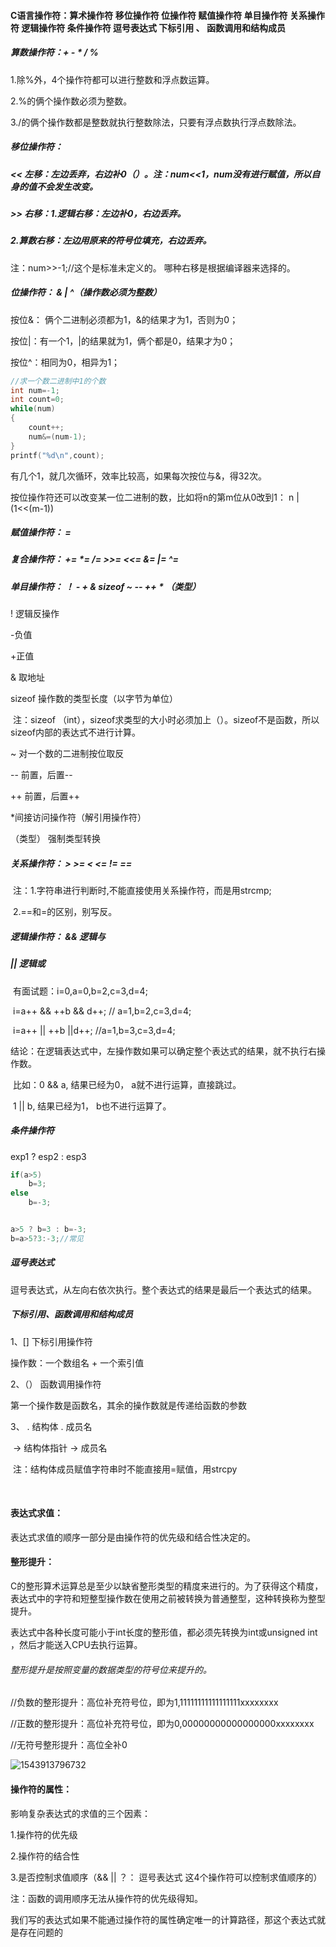 #### C语言操作符：算术操作符  移位操作符  位操作符  赋值操作符  单目操作符  关系操作符  逻辑操作符                          条件操作符    逗号表达式    下标引用  、 函数调用和结构成员

##### **算数操作符：+  -  *  /  %**  

1.除%外，4个操作符都可以进行整数和浮点数运算。

2.%的俩个操作数必须为整数。

3./的俩个操作数都是整数就执行整数除法，只要有浮点数执行浮点数除法。

##### 移位操作符：

##### <<      左移：左边丢弃，右边补0（）。注：num<<1，num没有进行赋值，所以自身的值不会发生改变。

##### >>      右移：1.逻辑右移：左边补0，右边丢弃。

#####                                             2.算数右移：左边用原来的符号位填充，右边丢弃。

注：num>>-1;//这个是标准未定义的。      哪种右移是根据编译器来选择的。

##### 位操作符：  &  |  ^（操作数必须为整数）

  按位&：  俩个二进制必须都为1，&的结果才为1，否则为0；

  按位|：有一个1，|的结果就为1，俩个都是0，结果才为0；

  按位^：相同为0，相异为1；

```c
//求一个数二进制中1的个数
int num=-1;
int count=0;
while(num)
{
    count++;
    num&=(num-1);
}
printf("%d\n",count);

```

有几个1，就几次循环，效率比较高，如果每次按位与&，得32次。

按位操作符还可以改变某一位二进制的数，比如将n的第m位从0改到1：   n |  (1<<(m-1))

##### 赋值操作符：   =

##### 复合操作符： +=    *=     /=      >>=      <<=       &=      |=     ^=

##### 单目操作符：  ！  -   +    &   sizeof    ~    --   ++     *    （类型）

!    逻辑反操作

-负值

+正值

&   取地址

sizeof  操作数的类型长度（以字节为单位）           

​               注：sizeof  （int），sizeof求类型的大小时必须加上（）。sizeof不是函数，所以sizeof内部的表达式不进行计算。

~  对一个数的二进制按位取反

--    前置，后置--

++  前置，后置++

*间接访问操作符（解引用操作符）

（类型） 强制类型转换

##### 关系操作符：   >   >=    <    <=    !=     ==

​      注：1.字符串进行判断时,不能直接使用关系操作符，而是用strcmp;

​              2.==和=的区别，别写反。

##### 逻辑操作符：    &&       逻辑与

#####                             ||        逻辑或

​    有面试题：i=0,a=0,b=2,c=3,d=4;

​                        i=a++  &&  ++b  &&  d++;            // a=1,b=2,c=3,d=4;

​                        i=a++   ||    ++b    ||d++;            //a=1,b=3,c=3,d=4;

​    结论：在逻辑表达式中，左操作数如果可以确定整个表达式的结果，就不执行右操作数。

​        比如：0  &&   a,  结果已经为0，      a就不进行运算，直接跳过。

​                   1   ||    b,  结果已经为1，   b也不进行运算了。      

##### 条件操作符  

  exp1  ?  esp2  :  esp3

```c
if(a>5)
    b=3;
else
    b=-3;


a>5 ? b=3 : b=-3; 
b=a>5?3:-3;//常见

```

##### 逗号表达式

逗号表达式，从左向右依次执行。整个表达式的结果是最后一个表达式的结果。

##### 下标引用、函数调用和结构成员

1、[]     下标引用操作符

操作数：一个数组名 + 一个索引值

2、（）  函数调用操作符

第一个操作数是函数名，其余的操作数就是传递给函数的参数

3、   .        结构体 . 成员名

​         ->     结构体指针 -> 成员名

​     注：结构体成员赋值字符串时不能直接用=赋值，用strcpy

​     

#### 表达式求值：

表达式求值的顺序一部分是由操作符的优先级和结合性决定的。

#### 整形提升：

C的整形算术运算总是至少以缺省整形类型的精度来进行的。为了获得这个精度，表达式中的字符和短整型操作数在使用之前被转换为普通整型，这种转换称为整型提升。

表达式中各种长度可能小于int长度的整形值，都必须先转换为int或unsigned int ，然后才能送入CPU去执行运算。

###### 整形提升是按照变量的数据类型的符号位来提升的。

//负数的整形提升：高位补充符号位，即为1,11111111111111111xxxxxxxx

//正数的整形提升：高位补充符号位，即为0,00000000000000000xxxxxxxx

//无符号整形提升：高位全补0

![1543913796732](C:\Users\haote216\AppData\Roaming\Typora\typora-user-images\1543913796732.png)

#### 操作符的属性：

影响复杂表达式的求值的三个因素：

1.操作符的优先级

2.操作符的结合性

3.是否控制求值顺序（&&      ||     ？：     逗号表达式  这4个操作符可以控制求值顺序的）

注：函数的调用顺序无法从操作符的优先级得知。

我们写的表达式如果不能通过操作符的属性确定唯一的计算路径，那这个表达式就是存在问题的







​                 